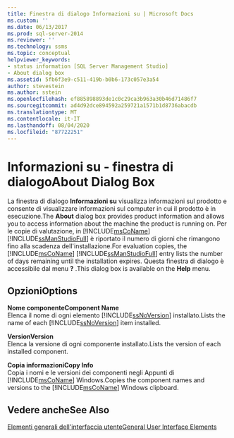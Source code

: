 ```yaml
---
title: Finestra di dialogo Informazioni su | Microsoft Docs
ms.custom: ''
ms.date: 06/13/2017
ms.prod: sql-server-2014
ms.reviewer: ''
ms.technology: ssms
ms.topic: conceptual
helpviewer_keywords:
- status information [SQL Server Management Studio]
- About dialog box
ms.assetid: 5fb6f3e9-c511-419b-b0b6-173c057e3a54
author: stevestein
ms.author: sstein
ms.openlocfilehash: ef885898893de1c0c29ca3b963a30b46d71486f7
ms.sourcegitcommit: ad4d92dce894592a259721a1571b1d8736abacdb
ms.translationtype: MT
ms.contentlocale: it-IT
ms.lasthandoff: 08/04/2020
ms.locfileid: "87722251"
---
```

# <a name="about-dialog-box"></a><span data-ttu-id="7cb96-102">Informazioni su - finestra di dialogo</span><span class="sxs-lookup"><span data-stu-id="7cb96-102">About Dialog Box</span></span>
  <span data-ttu-id="7cb96-103">La finestra di dialogo **Informazioni su** visualizza informazioni sul prodotto e consente di visualizzare informazioni sul computer in cui il prodotto è in esecuzione.</span><span class="sxs-lookup"><span data-stu-id="7cb96-103">The **About** dialog box provides product information and allows you to access information about the machine the product is running on.</span></span> <span data-ttu-id="7cb96-104">Per le copie di valutazione, in [!INCLUDE[msCoName](../includes/msconame-md.md)] [!INCLUDE[ssManStudioFull](../includes/ssmanstudiofull-md.md)] è riportato il numero di giorni che rimangono fino alla scadenza dell'installazione.</span><span class="sxs-lookup"><span data-stu-id="7cb96-104">For evaluation copies, the [!INCLUDE[msCoName](../includes/msconame-md.md)] [!INCLUDE[ssManStudioFull](../includes/ssmanstudiofull-md.md)] entry lists the number of days remaining until the installation expires.</span></span> <span data-ttu-id="7cb96-105">Questa finestra di dialogo è accessibile dal menu **?** .</span><span class="sxs-lookup"><span data-stu-id="7cb96-105">This dialog box is available on the **Help** menu.</span></span>  
  
## <a name="options"></a><span data-ttu-id="7cb96-106">Opzioni</span><span class="sxs-lookup"><span data-stu-id="7cb96-106">Options</span></span>  
 <span data-ttu-id="7cb96-107">**Nome componente**</span><span class="sxs-lookup"><span data-stu-id="7cb96-107">**Component Name**</span></span>  
 <span data-ttu-id="7cb96-108">Elenca il nome di ogni elemento [!INCLUDE[ssNoVersion](../includes/ssnoversion-md.md)] installato.</span><span class="sxs-lookup"><span data-stu-id="7cb96-108">Lists the name of each [!INCLUDE[ssNoVersion](../includes/ssnoversion-md.md)] item installed.</span></span>  
  
 <span data-ttu-id="7cb96-109">**Version**</span><span class="sxs-lookup"><span data-stu-id="7cb96-109">**Version**</span></span>  
 <span data-ttu-id="7cb96-110">Elenca la versione di ogni componente installato.</span><span class="sxs-lookup"><span data-stu-id="7cb96-110">Lists the version of each installed component.</span></span>  
  
 <span data-ttu-id="7cb96-111">**Copia informazioni**</span><span class="sxs-lookup"><span data-stu-id="7cb96-111">**Copy Info**</span></span>  
 <span data-ttu-id="7cb96-112">Copia i nomi e le versioni dei componenti negli Appunti di [!INCLUDE[msCoName](../includes/msconame-md.md)] Windows.</span><span class="sxs-lookup"><span data-stu-id="7cb96-112">Copies the component names and versions to the [!INCLUDE[msCoName](../includes/msconame-md.md)] Windows clipboard.</span></span>  
  
## <a name="see-also"></a><span data-ttu-id="7cb96-113">Vedere anche</span><span class="sxs-lookup"><span data-stu-id="7cb96-113">See Also</span></span>  
 [<span data-ttu-id="7cb96-114">Elementi generali dell'interfaccia utente</span><span class="sxs-lookup"><span data-stu-id="7cb96-114">General User Interface Elements</span></span>](general-user-interface-elements.md)  
  
  
